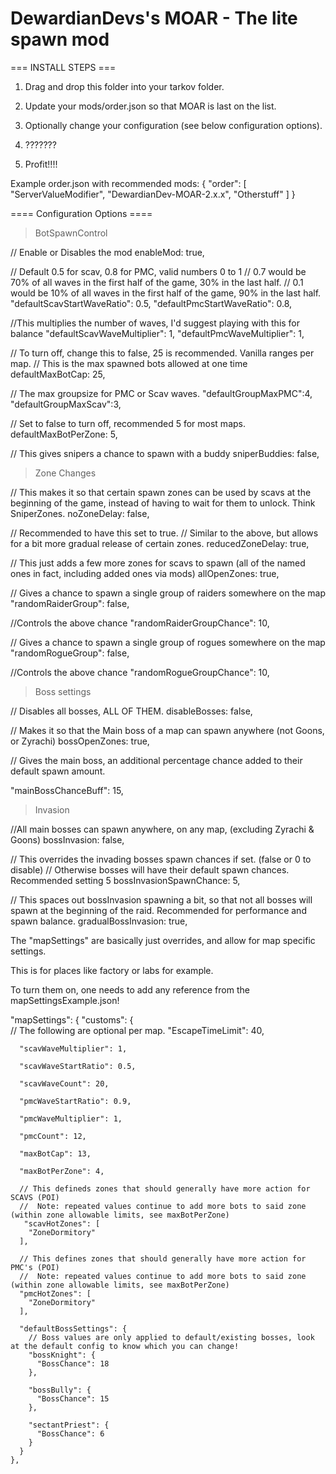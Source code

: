 # **DewardianDevs's MOAR - The lite spawn mod**

=== INSTALL STEPS ===

1. Drag and drop this folder into your tarkov folder.
2. Update your mods/order.json so that MOAR is last on the list.
3. Optionally change your configuration (see below configuration options).

4. ???????

5. Profit!!!!

Example order.json with recommended mods:
{
"order": [
"ServerValueModifier",
"DewardianDev-MOAR-2.x.x",
"Otherstuff"
]
}

==== Configuration Options ====

> BotSpawnControl

// Enable or Disables the mod
enableMod: true,

// Default 0.5 for scav, 0.8 for PMC, valid numbers 0 to 1
// 0.7 would be 70% of all waves in the first half of the game, 30% in the last half.
// 0.1 would be 10% of all waves in the first half of the game, 90% in the last half.
"defaultScavStartWaveRatio": 0.5,
"defaultPmcStartWaveRatio": 0.8,

//This multiplies the number of waves, I'd suggest playing with this for balance
"defaultScavWaveMultiplier": 1,
"defaultPmcWaveMultiplier": 1,

// To turn off, change this to false, 25 is recommended. Vanilla ranges per map.
// This is the max spawned bots allowed at one time
defaultMaxBotCap: 25,

// The max groupsize for PMC or Scav waves.
"defaultGroupMaxPMC":4,
"defaultGroupMaxScav":3,

// Set to false to turn off, recommended 5 for most maps.
defaultMaxBotPerZone: 5,

// This gives snipers a chance to spawn with a buddy
sniperBuddies: false,

> Zone Changes

// This makes it so that certain spawn zones can be used by scavs at the beginning of the game, instead of having to wait for them to unlock. Think SniperZones.
noZoneDelay: false,

// Recommended to have this set to true.
// Similar to the above, but allows for a bit more gradual release of certain zones.
reducedZoneDelay: true,

// This just adds a few more zones for scavs to spawn (all of the named ones in fact, including added ones via mods)
allOpenZones: true,

// Gives a chance to spawn a single group of raiders somewhere on the map
"randomRaiderGroup": false,

//Controls the above chance
"randomRaiderGroupChance": 10,

// Gives a chance to spawn a single group of rogues somewhere on the map
"randomRogueGroup": false,

//Controls the above chance
"randomRogueGroupChance": 10,

> Boss settings

// Disables all bosses, ALL OF THEM.
disableBosses: false,

// Makes it so that the Main boss of a map can spawn anywhere (not Goons, or Zyrachi)
bossOpenZones: true,

// Gives the main boss, an additional percentage chance added to their default spawn amount.

"mainBossChanceBuff": 15,

> Invasion

//All main bosses can spawn anywhere, on any map, (excluding Zyrachi & Goons)
bossInvasion: false,

// This overrides the invading bosses spawn chances if set. (false or 0 to disable)
// Otherwise bosses will have their default spawn chances. Recommended setting 5
bossInvasionSpawnChance: 5,

// This spaces out bossInvasion spawning a bit, so that not all bosses will spawn at the beginning of the raid. Recommended for performance and spawn balance.
gradualBossInvasion: true,

The "mapSettings" are basically just overrides, and allow for map specific settings.

This is for places like factory or labs for example.

To turn them on, one needs to add any reference from the mapSettingsExample.json!

"mapSettings": {
"customs": {  
​ // The following are optional per map.
"EscapeTimeLimit": 40,

      "scavWaveMultiplier": 1,

      "scavWaveStartRatio": 0.5,

      "scavWaveCount": 20,

      "pmcWaveStartRatio": 0.9,

      "pmcWaveMultiplier": 1,

      "pmcCount": 12,

      "maxBotCap": 13,

      "maxBotPerZone": 4,

      // This defineds zones that should generally have more action for SCAVS (POI)
      //  Note: repeated values continue to add more bots to said zone (within zone allowable limits, see maxBotPerZone)
       "scavHotZones": [
        "ZoneDormitory"
      ],

      // This defines zones that should generally have more action for PMC's (POI)
      //  Note: repeated values continue to add more bots to said zone (within zone allowable limits, see maxBotPerZone)
      "pmcHotZones": [
        "ZoneDormitory"
      ],

      "defaultBossSettings": {
        // Boss values are only applied to default/existing bosses, look at the default config to know which you can change!​
        "bossKnight": {
          "BossChance": 18
        },

        "bossBully": {
          "BossChance": 15
        },

        "sectantPriest": {
          "BossChance": 6
        }
      }
    },
